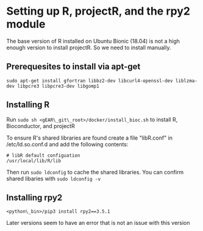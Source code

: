 # Setting up R, projectR, and the rpy2 module

The base version of R installed on Ubuntu Bionic (18.04) is not a high enough version to install projectR. So we need to install manually.

## Prerequesites to install via apt-get

`sudo apt-get install gfortran libbz2-dev libcurl4-openssl-dev liblzma-dev libpcre3 libpcre3-dev libgomp1`

## Installing R

Run `sudo sh <gEAR\_git\_root>/docker/install_bioc.sh` to install R, Bioconductor, and projectR

To ensure R's shared libraries are found create a file "libR.conf" in /etc/ld.so.conf.d and add the following contents:

```text
# libR default configuation
/usr/local/lib/R/lib
```

Then run `sudo ldconfig` to cache the shared libraries.  You can confirm shared libaries with `sudo ldconfig -v`

## Installing rpy2

`<python\_bin>/pip3 install rpy2==3.5.1`

Later versions seem to have an error that is not an issue with this version
